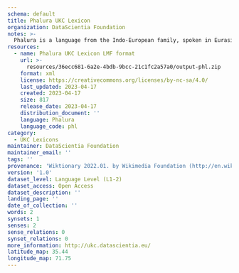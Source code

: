 ```yaml
---
schema: default
title: Phalura UKC Lexicon
organization: DataScientia Foundation
notes: >-
  Phalura is a language from the Indo-European family, spoken in Eurasia. The UKC Lexicon of Phalura is represented as a lexico-semantic network. It consists of words, word senses, synsets, as well as sense-level and synset-level relationships.
resources:
  - name: Phalura UKC Lexicon LMF format
    url: >-
      resources/36ecc681-6a2e-4bdb-9bcc-21c1fc2a57a0/output-phl.zip
    format: xml
    license: https://creativecommons.org/licenses/by-nc-sa/4.0/
    last_updated: 2023-04-17
    created: 2023-04-17
    size: 817
    release_date: 2023-04-17
    distribution_document: ''
    language: Phalura
    language_code: phl
category:
  - UKC Lexicons
maintainer: DataScientia Foundation
maintainer_email: ''
tags: ''
provenance: 'Wiktionary 2022.01. by Wikimedia Foundation (http://en.wiktionary.org); Princeton WordNet 2.1 by Princeton University (https://wordnet.princeton.edu)'
version: '1.0'
dataset_level: Language Level (L1-2)
dataset_access: Open Access
dataset_description: ''
landing_page: ''
date_of_collection: ''
words: 2
synsets: 1
senses: 2
sense_relations: 0
synset_relations: 0
more_information: http://ukc.datascientia.eu/
latitude_map: 35.44
longitude_map: 71.75
---
```

